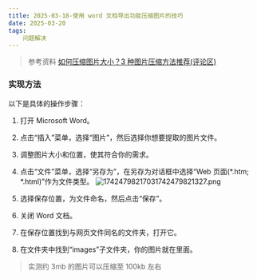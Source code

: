 ```yaml
---
title: 2025-03-18-使用 word 文档导出功能压缩图片的技巧
date: 2025-03-20
tags: 
    问题解决
---
```


> 参考资料
> [如何压缩图片大小？3 种图片压缩方法推荐(评论区)](https://zhuanlan.zhihu.com/p/559553058)

### 实现方法

以下是具体的操作步骤：

1. 打开 Microsoft Word。
2. 点击“插入”菜单，选择“图片”，然后选择你想要提取的图片文件。
3. 调整图片大小和位置，使其符合你的需求。
4. 点击“文件”菜单，选择“另存为”，在另存为对话框中选择“Web 页面(*.htm; *.html)”作为文件类型。
![17424798217031742479821327.png](https://tk-pichost-1325224430.cos.ap-chengdu.myqcloud.com/blog/17424798217031742479821327.png)

5. 选择保存位置，为文件命名，然后点击“保存”。
6. 关闭 Word 文档。
7. 在保存位置找到与网页文件同名的文件夹，打开它。
8. 在文件夹中找到“images”子文件夹，你的图片就在里面。

> 实测约 3mb 的图片可以压缩至 100kb 左右
